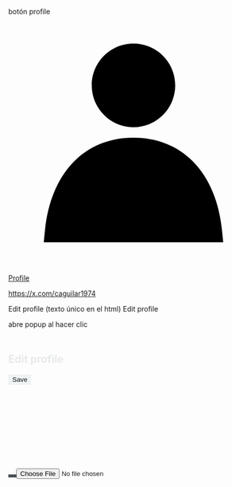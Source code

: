 botón profile
<a href="/caguilar1974" aria-label="Profile" role="link" class="css-175oi2r r-6koalj r-eqz5dr r-16y2uox r-1habvwh r-13qz1uu r-1mkv55d r-1ny4l3l r-1loqt21" data-testid="AppTabBar_Profile_Link"><div class="css-175oi2r r-sdzlij r-dnmrzs r-1awozwy r-18u37iz r-1777fci r-xyw6el r-o7ynqc r-6416eg"><div class="css-175oi2r"><svg viewBox="0 0 24 24" aria-hidden="true" class="r-4qtqp9 r-yyyyoo r-dnmrzs r-bnwqim r-lrvibr r-m6rgpd r-1nao33i r-lwhw9o r-cnnz9e"><g><path d="M17.863 13.44c1.477 1.58 2.366 3.8 2.632 6.46l.11 1.1H3.395l.11-1.1c.266-2.66 1.155-4.88 2.632-6.46C7.627 11.85 9.648 11 12 11s4.373.85 5.863 2.44zM12 2C9.791 2 8 3.79 8 6s1.791 4 4 4 4-1.79 4-4-1.791-4-4-4z"></path></g></svg></div><div dir="ltr" class="css-146c3p1 r-dnmrzs r-1udh08x r-1udbk01 r-3s2u2q r-bcqeeo r-1ttztb7 r-qvutc0 r-37j5jr r-adyw6z r-135wba7 r-b88u0q r-dlybji r-nazi8o r-1nao33i" style=""><span class="css-1jxf684 r-bcqeeo r-1ttztb7 r-qvutc0 r-poiln3">Profile</span><span class="css-1jxf684 r-bcqeeo r-1ttztb7 r-qvutc0 r-poiln3"> </span></div></div></a>

https://x.com/caguilar1974

Edit profile (texto único en el html)
<span class="css-1jxf684 r-dnmrzs r-1udh08x r-1udbk01 r-3s2u2q r-bcqeeo r-1ttztb7 r-qvutc0 r-poiln3 r-a023e6 r-rjixqe"><span class="css-1jxf684 r-bcqeeo r-1ttztb7 r-qvutc0 r-poiln3">Edit profile</span></span>

abre popup al hacer clic

<div aria-labelledby="modal-header" aria-modal="true" role="dialog" class="css-175oi2r r-1wbh5a2 r-htvplk r-1udh08x r-1867qdf r-kwpbio r-rsyp9y r-1pjcn9w r-1279nm1"><div class="css-175oi2r r-kemksi r-16y2uox r-1867qdf r-1wbh5a2" style=""><div class="css-175oi2r r-16y2uox r-1wbh5a2 r-f8sm7e r-13qz1uu r-1ye8kvj"><div data-viewportview="true" class="css-175oi2r r-dq6lxq r-hucgq0 r-16y2uox r-1wbh5a2 r-1dqxon3"><div class="css-175oi2r r-gtdqiz r-ipm5af r-136ojw6"><div class="css-175oi2r"><div class="css-175oi2r r-1h3ijdo r-136ojw6"><div class="css-175oi2r"><div class="css-175oi2r r-1h3ijdo r-1e5uvyk r-5zmot r-ne48ov r-1nna3df"><div class="css-175oi2r r-1awozwy r-18u37iz r-1h3ijdo r-1777fci r-f8sm7e r-13qz1uu r-3pj75a r-1ye8kvj"><div class="css-175oi2r r-1pz39u2 r-1777fci r-15ysp7h r-1habvwh r-s8bhmr"><button aria-label="Close" role="button" class="css-175oi2r r-sdzlij r-1phboty r-rs99b7 r-lrvibr r-2yi16 r-1qi8awa r-1loqt21 r-o7ynqc r-6416eg r-1ny4l3l" data-testid="app-bar-close" type="button" style="border-color: rgba(0, 0, 0, 0); margin-left: calc(-8px); background-color: rgba(0, 0, 0, 0);"><div dir="ltr" class="css-146c3p1 r-bcqeeo r-qvutc0 r-37j5jr r-q4m81j r-a023e6 r-rjixqe r-b88u0q r-1awozwy r-6koalj r-18u37iz r-16y2uox r-1777fci" style="color: rgb(239, 243, 244);"><svg viewBox="0 0 24 24" aria-hidden="true" class="r-4qtqp9 r-yyyyoo r-dnmrzs r-bnwqim r-lrvibr r-m6rgpd r-z80fyv r-19wmn03" style="color: rgb(239, 243, 244);"><g><path d="M10.59 12L4.54 5.96l1.42-1.42L12 10.59l6.04-6.05 1.42 1.42L13.41 12l6.05 6.04-1.42 1.42L12 13.41l-6.04 6.05-1.42-1.42L10.59 12z"></path></g></svg><span class="css-1jxf684 r-dnmrzs r-1udh08x r-1udbk01 r-3s2u2q r-bcqeeo r-1ttztb7 r-qvutc0 r-poiln3 r-a023e6 r-rjixqe" style="border-bottom: 2px solid rgb(239, 243, 244);"></span></div></button></div><div class="css-175oi2r r-16y2uox r-1wbh5a2 r-1pi2tsx r-1777fci"><div class="css-175oi2r r-1habvwh"><h2 dir="ltr" aria-level="2" role="heading" class="css-146c3p1 r-dnmrzs r-1udh08x r-1udbk01 r-3s2u2q r-bcqeeo r-1ttztb7 r-qvutc0 r-37j5jr r-adyw6z r-135wba7 r-b88u0q r-1559e4e" id="modal-header" style="color: rgb(231, 233, 234);"><span class="css-1jxf684 r-bcqeeo r-1ttztb7 r-qvutc0 r-poiln3">Edit profile</span></h2></div></div><div class="css-175oi2r r-1pz39u2 r-1777fci r-15ysp7h r-obd0qt r-s8bhmr"><button role="button" class="css-175oi2r r-sdzlij r-1phboty r-rs99b7 r-lrvibr r-15ysp7h r-4wgw6l r-3pj75a r-1loqt21 r-o7ynqc r-6416eg r-1ny4l3l" data-testid="Profile_Save_Button" type="button" style="border-color: rgba(0, 0, 0, 0); background-color: rgb(239, 243, 244);"><div dir="ltr" class="css-146c3p1 r-bcqeeo r-qvutc0 r-37j5jr r-q4m81j r-a023e6 r-rjixqe r-b88u0q r-1awozwy r-6koalj r-18u37iz r-16y2uox r-1777fci" style="color: rgb(15, 20, 25);"><span class="css-1jxf684 r-dnmrzs r-1udh08x r-1udbk01 r-3s2u2q r-bcqeeo r-1ttztb7 r-qvutc0 r-poiln3 r-1b43r93 r-1cwl3u0"><span class="css-1jxf684 r-bcqeeo r-1ttztb7 r-qvutc0 r-poiln3">Save</span></span></div></button></div></div></div></div></div></div></div><div class="css-175oi2r r-vacyoi"><div class="css-175oi2r r-1777fci r-1udh08x r-1uq9rlk r-17gur6a"><div class="r-6koalj r-eqz5dr r-42olwf r-1phboty r-d045u9 r-17gur6a"><div class="css-175oi2r r-16y2uox"><div class="css-175oi2r r-1adg3ll r-1udh08x"><div class="r-1adg3ll r-13qz1uu" style="padding-bottom: 33.3333%;"></div><div class="r-1p0dtai r-1pi2tsx r-1d2f490 r-u8s1d r-ipm5af r-13qz1uu"></div></div><div class="css-175oi2r r-13w96dm r-1pi2tsx r-u8s1d r-ipm5af r-13qz1uu r-17gur6a"></div><div class="css-175oi2r r-1awozwy r-1pi2tsx r-1777fci r-lsa89y r-u8s1d r-ipm5af r-13qz1uu"><div class="css-175oi2r r-1awozwy r-18u37iz r-1777fci"><button aria-label="Add banner photo" role="button" class="css-175oi2r r-sdzlij r-1phboty r-rs99b7 r-lrvibr r-crgep1 r-peo1c r-1ps3wis r-1loqt21 r-o7ynqc r-6416eg r-1ny4l3l" type="button" style="background-color: rgba(15, 20, 25, 0.75); border-color: rgba(0, 0, 0, 0); backdrop-filter: blur(4px);"><div dir="ltr" class="css-146c3p1 r-bcqeeo r-qvutc0 r-37j5jr r-q4m81j r-a023e6 r-rjixqe r-b88u0q r-1awozwy r-6koalj r-18u37iz r-16y2uox r-1777fci" style="color: rgb(255, 255, 255);"><svg viewBox="0 0 24 24" aria-hidden="true" class="r-4qtqp9 r-yyyyoo r-dnmrzs r-bnwqim r-lrvibr r-m6rgpd r-18yzcnr r-yc9v9c" style="color: rgb(255, 255, 255);"><g><path d="M9.697 3H11v2h-.697l-3 2H5c-.276 0-.5.224-.5.5v11c0 .276.224.5.5.5h14c.276 0 .5-.224.5-.5V10h2v8.5c0 1.381-1.119 2.5-2.5 2.5H5c-1.381 0-2.5-1.119-2.5-2.5v-11C2.5 6.119 3.619 5 5 5h1.697l3-2zM12 10.5c-1.105 0-2 .895-2 2s.895 2 2 2 2-.895 2-2-.895-2-2-2zm-4 2c0-2.209 1.791-4 4-4s4 1.791 4 4-1.791 4-4 4-4-1.791-4-4zM17 2c0 1.657-1.343 3-3 3v1c1.657 0 3 1.343 3 3h1c0-1.657 1.343-3 3-3V5c-1.657 0-3-1.343-3-3h-1z"></path></g></svg><span class="css-1jxf684 r-dnmrzs r-1udh08x r-1udbk01 r-3s2u2q r-bcqeeo r-1ttztb7 r-qvutc0 r-poiln3 r-a023e6 r-rjixqe"></span></div></button><input accept="image/jpeg,image/png,image/webp" type="file" tabindex="-1" class="r-8akbif r-orgf3d r-1udh08x r-u8s1d r-xjis5s r-1wyyakw" data-testid="fileInput"></div></div></div></div></div><div class="css-175oi2r r-1777fci r-1udh08x r-kemksi r-1xc7w19 r-1phboty r-d045u9 r-16h92eq r-1uvakcn r-1re40zr r-1xce0ei r-sdzlij"><div class="r-6koalj r-eqz5dr r-42olwf r-1phboty r-d045u9 r-sdzlij"><div class="css-175oi2r r-16y2uox"><div class="css-175oi2r r-1adg3ll r-1pi2tsx r-13qz1uu r-bztko3" data-testid="UserAvatar-Container-unknown"><div class="r-1adg3ll r-13qz1uu" style="padding-bottom: 100%;"></div><div class="r-1p0dtai r-1pi2tsx r-1d2f490 r-u8s1d r-ipm5af r-13qz1uu"><div class="css-175oi2r r-1adg3ll r-1pi2tsx r-13qz1uu r-45ll9u r-u8s1d r-1v2oles r-176fswd r-bztko3"><div class="r-1adg3ll r-13qz1uu" style="padding-bottom: 100%;"></div><div class="r-1p0dtai r-1pi2tsx r-1d2f490 r-u8s1d r-ipm5af r-13qz1uu"><div class="css-175oi2r r-sdzlij r-1udh08x r-5f1w11 r-u8s1d r-8jfcpp" style="width: calc(100% + 4px); height: calc(100% + 4px);"><div aria-hidden="true" role="presentation" tabindex="-1" class="css-175oi2r r-1pi2tsx r-13qz1uu r-1ny4l3l" style="background-color: rgba(0, 0, 0, 0);"><div class="css-175oi2r r-sdzlij r-1udh08x r-633pao r-45ll9u r-u8s1d r-1v2oles r-176fswd" style="width: calc(100% - 4px); height: calc(100% - 4px);"><div class="css-175oi2r r-1pi2tsx r-13qz1uu" style="background-color: rgba(0, 0, 0, 0);"></div></div><div class="css-175oi2r r-sdzlij r-1udh08x r-633pao r-45ll9u r-u8s1d r-1v2oles r-176fswd" style="width: calc(100% - 4px); height: calc(100% - 4px);"><div class="css-175oi2r r-1pi2tsx r-13qz1uu r-kemksi"></div></div><div class="css-175oi2r r-sdzlij r-1udh08x r-633pao r-45ll9u r-u8s1d r-1v2oles r-176fswd" style="background-color: rgb(0, 0, 0); width: calc(100% - 4px); height: calc(100% - 4px);"><div class="css-175oi2r r-1adg3ll r-1udh08x" style=""><div class="r-1adg3ll r-13qz1uu" style="padding-bottom: 100%;"></div><div class="r-1p0dtai r-1pi2tsx r-1d2f490 r-u8s1d r-ipm5af r-13qz1uu"><div class="css-175oi2r r-1mlwlqe r-1udh08x r-417010 r-aqfbo4 r-agouwx r-1p0dtai r-1d2f490 r-u8s1d r-zchlnj r-ipm5af"><div class="css-175oi2r r-1niwhzg r-vvn4in r-u6sd8q r-1p0dtai r-1pi2tsx r-1d2f490 r-u8s1d r-zchlnj r-ipm5af r-13qz1uu r-1wyyakw r-4gszlv" style="background-image: url(&quot;https://pbs.twimg.com/profile_images/1844378838442053644/H-kKhZyM_200x200.png&quot;);"></div><img alt="" draggable="true" src="https://pbs.twimg.com/profile_images/1844378838442053644/H-kKhZyM_200x200.png" class="css-9pa8cd"></div></div></div></div><div class="css-175oi2r r-sdzlij r-1udh08x r-45ll9u r-u8s1d r-1v2oles r-176fswd" style="width: calc(100% - 4px); height: calc(100% - 4px);"><div class="css-175oi2r r-172uzmj r-1pi2tsx r-13qz1uu r-1ny4l3l"></div></div></div></div></div></div></div></div><div class="css-175oi2r r-13w96dm r-1pi2tsx r-u8s1d r-ipm5af r-13qz1uu r-sdzlij"></div><div class="css-175oi2r r-1awozwy r-1pi2tsx r-1777fci r-lsa89y r-u8s1d r-ipm5af r-13qz1uu"><div class="css-175oi2r r-1awozwy r-18u37iz r-1777fci"><button aria-label="Add avatar photo" role="button" class="css-175oi2r r-sdzlij r-1phboty r-rs99b7 r-lrvibr r-crgep1 r-peo1c r-1ps3wis r-1loqt21 r-o7ynqc r-6416eg r-1ny4l3l" type="button" style="border-color: rgba(0, 0, 0, 0); backdrop-filter: blur(4px); background-color: rgba(15, 20, 25, 0.75);"><div dir="ltr" class="css-146c3p1 r-bcqeeo r-qvutc0 r-37j5jr r-q4m81j r-a023e6 r-rjixqe r-b88u0q r-1awozwy r-6koalj r-18u37iz r-16y2uox r-1777fci" style="color: rgb(255, 255, 255);"><svg viewBox="0 0 24 24" aria-hidden="true" class="r-4qtqp9 r-yyyyoo r-dnmrzs r-bnwqim r-lrvibr r-m6rgpd r-18yzcnr r-yc9v9c" style="color: rgb(255, 255, 255);"><g><path d="M9.697 3H11v2h-.697l-3 2H5c-.276 0-.5.224-.5.5v11c0 .276.224.5.5.5h14c.276 0 .5-.224.5-.5V10h2v8.5c0 1.381-1.119 2.5-2.5 2.5H5c-1.381 0-2.5-1.119-2.5-2.5v-11C2.5 6.119 3.619 5 5 5h1.697l3-2zM12 10.5c-1.105 0-2 .895-2 2s.895 2 2 2 2-.895 2-2-.895-2-2-2zm-4 2c0-2.209 1.791-4 4-4s4 1.791 4 4-1.791 4-4 4-4-1.791-4-4zM17 2c0 1.657-1.343 3-3 3v1c1.657 0 3 1.343 3 3h1c0-1.657 1.343-3 3-3V5c-1.657 0-3-1.343-3-3h-1z"></path></g></svg><span class="css-1jxf684 r-dnmrzs r-1udh08x r-1udbk01 r-3s2u2q r-bcqeeo r-1ttztb7 r-qvutc0 r-poiln3 r-a023e6 r-rjixqe"></span></div></button><input accept="image/jpeg,image/png,image/webp" type="file" tabindex="-1" class="r-8akbif r-orgf3d r-1udh08x r-u8s1d r-xjis5s r-1wyyakw" data-testid="fileInput"></div></div></div></div></div><div class="css-175oi2r r-1mmae3n r-3pj75a"><label class="css-175oi2r r-1roi411 r-z2wwpe r-rs99b7 r-18u37iz"><div class="css-175oi2r r-16y2uox r-1wbh5a2"><div class="css-175oi2r r-18u37iz r-1pi2tsx r-1wtj0ep r-u8s1d r-13qz1uu"><div dir="ltr" class="css-146c3p1 r-dnmrzs r-1udh08x r-1udbk01 r-3s2u2q r-bcqeeo r-1ttztb7 r-qvutc0 r-37j5jr r-1cwl3u0 r-16dba41 r-1v52g9u r-is05cd r-tskmnb r-13f91hp" style="color: rgb(113, 118, 123);"><span class="css-1jxf684 r-bcqeeo r-1ttztb7 r-qvutc0 r-poiln3">Name</span></div></div><div class="css-175oi2r r-18u37iz r-16y2uox r-1wbh5a2 r-1wzrnnt r-1udh08x r-xd6kpl r-is05cd r-ttdzmv"><div dir="ltr" class="css-146c3p1 r-bcqeeo r-1ttztb7 r-qvutc0 r-37j5jr r-135wba7 r-16dba41 r-1awozwy r-6koalj r-1inkyih r-13qz1uu" style="color: rgb(231, 233, 234);"><input autocapitalize="sentences" autocomplete="off" autocorrect="on" maxlength="50" name="displayName" spellcheck="true" type="text" dir="auto" class="r-30o5oe r-1dz5y72 r-13qz1uu r-1niwhzg r-17gur6a r-1yadl64 r-deolkf r-homxoj r-poiln3 r-7cikom r-1ny4l3l r-t60dpp r-fdjqy7" value="Carlos Aguilar Gallego"></div></div></div></label><div class="css-175oi2r r-is05cd r-18u37iz"><div class="css-175oi2r r-13awgt0 r-eqz5dr r-1f3rwsf r-1h8ys4a"></div></div></div><div class="css-175oi2r r-1mmae3n r-3pj75a"><label class="css-175oi2r r-1roi411 r-z2wwpe r-rs99b7 r-18u37iz"><div class="css-175oi2r r-16y2uox r-1wbh5a2"><div class="css-175oi2r r-18u37iz r-1pi2tsx r-1wtj0ep r-u8s1d r-13qz1uu"><div dir="ltr" class="css-146c3p1 r-dnmrzs r-1udh08x r-1udbk01 r-3s2u2q r-bcqeeo r-1ttztb7 r-qvutc0 r-37j5jr r-135wba7 r-16dba41 r-is05cd r-1inkyih r-95jzfe r-lrvibr r-13f91hp" style="color: rgb(113, 118, 123);"><span class="css-1jxf684 r-bcqeeo r-1ttztb7 r-qvutc0 r-poiln3">Bio</span></div></div><div class="css-175oi2r r-18u37iz r-16y2uox r-1wbh5a2 r-1wzrnnt r-1udh08x r-xd6kpl r-is05cd r-ttdzmv"><div dir="ltr" class="css-146c3p1 r-bcqeeo r-1ttztb7 r-qvutc0 r-37j5jr r-135wba7 r-16dba41 r-1awozwy r-6koalj r-1inkyih r-13qz1uu" style="color: rgb(231, 233, 234);"><textarea autocapitalize="sentences" autocomplete="on" autocorrect="on" maxlength="160" name="description" spellcheck="true" dir="auto" class="r-30o5oe r-1dz5y72 r-13qz1uu r-1niwhzg r-17gur6a r-1yadl64 r-deolkf r-homxoj r-poiln3 r-7cikom r-1ny4l3l r-t60dpp r-fdjqy7" style="height: 72px;"></textarea></div></div></div></label><div class="css-175oi2r r-is05cd r-18u37iz"><div class="css-175oi2r r-13awgt0 r-eqz5dr r-1f3rwsf r-1h8ys4a"></div></div></div><div class="css-175oi2r r-1mmae3n r-3pj75a"><label class="css-175oi2r r-1roi411 r-z2wwpe r-rs99b7 r-18u37iz"><div class="css-175oi2r r-16y2uox r-1wbh5a2"><div class="css-175oi2r r-18u37iz r-1pi2tsx r-1wtj0ep r-u8s1d r-13qz1uu"><div dir="ltr" class="css-146c3p1 r-dnmrzs r-1udh08x r-1udbk01 r-3s2u2q r-bcqeeo r-1ttztb7 r-qvutc0 r-37j5jr r-135wba7 r-16dba41 r-is05cd r-1inkyih r-95jzfe r-lrvibr r-13f91hp" style="color: rgb(113, 118, 123);"><span class="css-1jxf684 r-bcqeeo r-1ttztb7 r-qvutc0 r-poiln3">Location</span></div></div><div class="css-175oi2r r-18u37iz r-16y2uox r-1wbh5a2 r-1wzrnnt r-1udh08x r-xd6kpl r-is05cd r-ttdzmv"><div dir="ltr" class="css-146c3p1 r-bcqeeo r-1ttztb7 r-qvutc0 r-37j5jr r-135wba7 r-16dba41 r-1awozwy r-6koalj r-1inkyih r-13qz1uu" style="color: rgb(231, 233, 234);"><input autocapitalize="sentences" autocomplete="on" autocorrect="on" maxlength="30" name="location" spellcheck="true" type="text" dir="auto" class="r-30o5oe r-1dz5y72 r-13qz1uu r-1niwhzg r-17gur6a r-1yadl64 r-deolkf r-homxoj r-poiln3 r-7cikom r-1ny4l3l r-t60dpp r-fdjqy7" value=""></div></div></div></label><div class="css-175oi2r r-is05cd r-18u37iz"><div class="css-175oi2r r-13awgt0 r-eqz5dr r-1f3rwsf r-1h8ys4a"></div></div></div><div class="css-175oi2r r-1mmae3n r-3pj75a"><label class="css-175oi2r r-1roi411 r-z2wwpe r-rs99b7 r-18u37iz"><div class="css-175oi2r r-16y2uox r-1wbh5a2"><div class="css-175oi2r r-18u37iz r-1pi2tsx r-1wtj0ep r-u8s1d r-13qz1uu"><div dir="ltr" class="css-146c3p1 r-dnmrzs r-1udh08x r-1udbk01 r-3s2u2q r-bcqeeo r-1ttztb7 r-qvutc0 r-37j5jr r-135wba7 r-16dba41 r-is05cd r-1inkyih r-95jzfe r-lrvibr r-13f91hp" style="color: rgb(113, 118, 123);"><span class="css-1jxf684 r-bcqeeo r-1ttztb7 r-qvutc0 r-poiln3">Website</span></div></div><div class="css-175oi2r r-18u37iz r-16y2uox r-1wbh5a2 r-1wzrnnt r-1udh08x r-xd6kpl r-is05cd r-ttdzmv"><div dir="ltr" class="css-146c3p1 r-bcqeeo r-1ttztb7 r-qvutc0 r-37j5jr r-135wba7 r-16dba41 r-1awozwy r-6koalj r-1inkyih r-13qz1uu" style="color: rgb(231, 233, 234);"><input autocapitalize="sentences" autocomplete="on" autocorrect="on" maxlength="100" name="url" spellcheck="true" type="text" dir="auto" class="r-30o5oe r-1dz5y72 r-13qz1uu r-1niwhzg r-17gur6a r-1yadl64 r-deolkf r-homxoj r-poiln3 r-7cikom r-1ny4l3l r-t60dpp r-fdjqy7" value=""></div></div></div></label><div class="css-175oi2r r-is05cd r-18u37iz"><div class="css-175oi2r r-13awgt0 r-eqz5dr r-1f3rwsf r-1h8ys4a"></div></div></div><button role="button" class="css-175oi2r r-1wtj0ep r-16x9es5 r-1mmae3n r-1loqt21 r-o7ynqc r-6416eg r-1ny4l3l" data-testid="pivot" type="button" style="padding-right: 16px; padding-left: 16px;"><div class="css-175oi2r r-1awozwy r-18u37iz r-16y2uox"><div class="css-175oi2r r-16y2uox r-1wbh5a2"><div dir="ltr" class="css-146c3p1 r-bcqeeo r-1ttztb7 r-qvutc0 r-37j5jr r-a023e6 r-rjixqe r-16dba41" style="color: rgb(231, 233, 234);"><span class="css-1jxf684 r-bcqeeo r-1ttztb7 r-qvutc0 r-poiln3">Birth date</span></div>April 9, 1974</div><svg viewBox="0 0 24 24" aria-hidden="true" class="r-4qtqp9 r-yyyyoo r-1xvli5t r-dnmrzs r-bnwqim r-lrvibr r-m6rgpd r-1bwzh9t r-1q142lx r-2dysd3"><g><path d="M14.586 12L7.543 4.96l1.414-1.42L17.414 12l-8.457 8.46-1.414-1.42L14.586 12z"></path></g></svg></div></button><a href="/settings/bio" role="tab" aria-selected="false" class="css-175oi2r r-1wtj0ep r-16x9es5 r-1mmae3n r-o7ynqc r-6416eg r-1ny4l3l r-1loqt21" data-testid="ExtendedButton_Edit_Extended_Profile" style="padding-right: 16px; padding-left: 16px;"><div class="css-175oi2r r-1awozwy r-18u37iz r-16y2uox"><div class="css-175oi2r r-16y2uox r-1wbh5a2"><div dir="ltr" class="css-146c3p1 r-bcqeeo r-1ttztb7 r-qvutc0 r-37j5jr r-adyw6z r-135wba7 r-16dba41" style="color: rgb(231, 233, 234);"><span class="css-1jxf684 r-bcqeeo r-1ttztb7 r-qvutc0 r-poiln3">Create expanded bio</span></div></div><svg viewBox="0 0 24 24" aria-hidden="true" class="r-4qtqp9 r-yyyyoo r-1xvli5t r-dnmrzs r-bnwqim r-lrvibr r-m6rgpd r-1bwzh9t r-1q142lx r-2dysd3"><g><path d="M14.586 12L7.543 4.96l1.414-1.42L17.414 12l-8.457 8.46-1.414-1.42L14.586 12z"></path></g></svg></div></a><a href="/i/flow/convert_to_professional" role="tab" aria-selected="false" class="css-175oi2r r-1wtj0ep r-16x9es5 r-1mmae3n r-o7ynqc r-6416eg r-1ny4l3l r-1loqt21" data-testid="ProfessionalButton_Switch_To_Professional" style="padding-right: 16px; padding-left: 16px;"><div class="css-175oi2r r-1awozwy r-18u37iz r-16y2uox"><div class="css-175oi2r r-16y2uox r-1wbh5a2"><div dir="ltr" class="css-146c3p1 r-bcqeeo r-1ttztb7 r-qvutc0 r-37j5jr r-adyw6z r-135wba7 r-16dba41" style="color: rgb(231, 233, 234);"><span class="css-1jxf684 r-bcqeeo r-1ttztb7 r-qvutc0 r-poiln3">Switch to professional</span></div></div><svg viewBox="0 0 24 24" aria-hidden="true" class="r-4qtqp9 r-yyyyoo r-1xvli5t r-dnmrzs r-bnwqim r-lrvibr r-m6rgpd r-1bwzh9t r-1q142lx r-2dysd3"><g><path d="M14.586 12L7.543 4.96l1.414-1.42L17.414 12l-8.457 8.46-1.414-1.42L14.586 12z"></path></g></svg></div></a></div></div></div></div></div>

